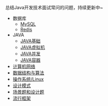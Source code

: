 总结Java开发技术面试常问的问题，持续更新中~

* 数据库
    * [MySQL](https://github.com/zaiyunduan123/Java-Interview/blob/master/notes/database/MySQL.md)
    * [Redis](https://github.com/zaiyunduan123/Java-Interview/blob/master/notes/database/Redis.md)
* JAVA
    * [JAVA基础](https://github.com/zaiyunduan123/Java-Interview/blob/master/notes/java/Java%E5%9F%BA%E7%A1%80.md)
    * [JAVA虚拟机](https://github.com/zaiyunduan123/Java-Interview/blob/master/notes/java/Java%E8%99%9A%E6%8B%9F%E6%9C%BA.md)
    * [JAVA并发](https://github.com/zaiyunduan123/Java-Interview/blob/master/notes/java/Java%E5%B9%B6%E5%8F%91.md)
    * [JAVA容器](https://github.com/zaiyunduan123/Java-Interview/blob/master/notes/java/Java%E5%AE%B9%E5%99%A8.md)
* [计算机网络](https://github.com/zaiyunduan123/Java-Interview/blob/master/notes/network/Computer-Network.md)
* [数据结构与算法](https://github.com/zaiyunduan123/Java-Interview/blob/master/notes/algorithms/DataStructures-Algorithms.md)
* [操作系统/Linux](https://github.com/zaiyunduan123/Java-Interview/blob/master/notes/os/Operating-System.md)
* [设计模式](https://github.com/zaiyunduan123/Java-Interview/blob/master/notes/design/Design-Patterns.md)
* [场景题和设计题](https://github.com/zaiyunduan123/Java-Interview/blob/master/notes/scene/Scene-Design.md)
* [流行框架](https://github.com/zaiyunduan123/Java-Interview/blob/master/notes/framework/Framework.md)
